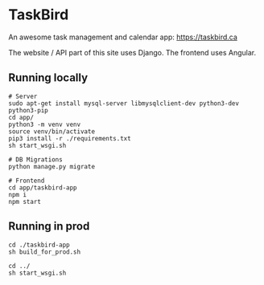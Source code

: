 # TaskBird

An awesome task management and calendar app: https://taskbird.ca

The website / API part of this site uses Django. The frontend uses Angular.

## Running locally

```
# Server
sudo apt-get install mysql-server libmysqlclient-dev python3-dev python3-pip
cd app/
python3 -m venv venv
source venv/bin/activate
pip3 install -r ./requirements.txt
sh start_wsgi.sh

# DB Migrations
python manage.py migrate

# Frontend
cd app/taskbird-app
npm i
npm start

```

## Running in prod

```
cd ./taskbird-app
sh build_for_prod.sh

cd ../
sh start_wsgi.sh
```
